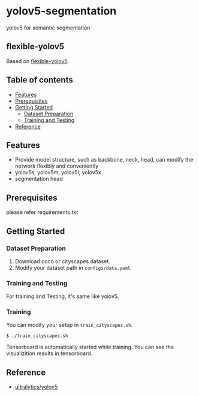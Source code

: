 # yolov5-segmentation
yolov5 for semantic segmentation

## flexible-yolov5

Based on [flexible-yolov5](https://github.com/yl305237731/flexible-yolov5).


## Table of contents
* [Features](#features)
* [Prerequisites](#prerequisites)
* [Getting Started](#getting-started)
    * [Dataset Preparation](#dataset-preparation)
    * [Training and Testing](#Training-and-Testing)
* [Reference](#Reference)


## Features
- Provide model structure, such as backbone, neck, head, can modify the network flexibly and conveniently
- yolov5s, yolov5m, yolov5l, yolov5x
- segmentation head

## Prerequisites

please refer requirements.txt

## Getting Started

### Dataset Preparation

1. Download coco or cityscapes dataset.
2. Modify your dataset path in  `configs/data.yaml`.


### Training and Testing

For training and Testing, it's same like yolov5.

### Training

You can modify your setup in `train_cityscapes.sh`.
```shell script
$ ./train_cityscapes.sh
```
Tensorboard is automatically started while training. You can see the visualizition results in tensorboard.

## Reference

* [ultralytics/yolov5](https://github.com/ultralytics/yolov5)
